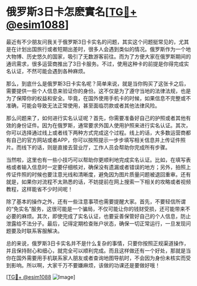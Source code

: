 # 俄罗斯3日卡怎麽實名[[TG💪+ @esim1088](https://t.me/s/esim1088)]

最近有不少朋友问我关于俄罗斯3日卡实名的问题，其实这个问题挺常见的，尤其是在计划出国旅行或者短期出差时，很多人会遇到类似的情况。俄罗斯作为一个地大物博、历史悠久的国家，吸引了无数游客前往。而为了方便大家在俄罗斯期间的通讯需求，很多运营商推出了3日卡服务。不过，使用这种卡的前提是你得完成实名认证，不然可能会遇到各种麻烦。

那么，到底什么是俄罗斯3日卡实名呢？简单来说，就是当你购买了这张卡之后，需要提供一些个人信息来验证你的身份。这不仅是为了遵守当地的法律法规，也是为了保障你的权益和安全。毕竟，在国外使用手机卡的时候，如果信息不完整或不准确，可能会导致无法正常使用，甚至面临罚款或者其他法律风险。

那么问题来了，如何进行实名认证呢？首先，你需要准备好自己的护照或者其他有效的身份证件。因为在俄罗斯，通常要求外国人使用护照来进行实名认证。其次，你可以选择通过线上或者线下两种方式完成这个过程。线上的话，大多数运营商都有自己的官方网站或者APP，你可以按照提示一步步填写相关信息并上传证件照片。而线下的话，则是直接去营业厅，工作人员会帮助你完成所有步骤。

当然啦，这里也有一些小技巧可以帮助你更顺利地完成实名认证。比如，在填写表格或者输入信息时一定要仔细核对，确保没有遗漏或者错误的地方；另外，拍照上传证件照的时候也要注意光线和清晰度，避免因为图片质量问题被退回重审。还有就是，如果你对流程不太熟悉的话，不妨提前在网上搜索一下相关的攻略或者视频教程，这样能省不少时间呢！

除了基本的操作之外，还有一些注意事项也需要提醒大家。首先，不要轻信所谓的“免实名”服务，这很可能是一个骗局，不仅可能让你的钱财受损，还可能带来不必要的麻烦。其次，即使完成了实名认证，也要妥善保管好自己的个人信息，防止泄露给不法分子。最后，记得定期检查账户状态，确保一切正常运行，一旦发现问题要及时联系客服解决。

总的来说，俄罗斯3日卡实名并不是什么复杂的事情，只要你按照正规渠道操作，并且保持耐心和细心，就完全可以顺利完成。而且这样做还有一个好处，那就是当你在国外需要用手机联系家人朋友或者查询地图导航时，不会因为身份未核实而受到影响。所以啊，大家千万不要嫌麻烦，该做的功课还是要做好哦！

[[TG💪+ @esim1088](https://t.me/s/esim1088) ![Image](https://i.postimg.cc/4NQfJmqS/Snipaste-2025-05-13-00-14-12.png)]